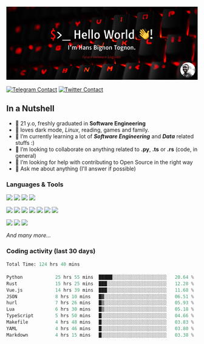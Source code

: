 ![Cover](assets/gh-readme-cover.png)

[![Telegram Contact](https://img.shields.io/badge/Telegram-%230088CC.svg?style=for-the-badge&logo=telegram&logoColor=white)](https://t.me/hanstobi) [![Twitter Contact](https://img.shields.io/badge/Twitter-%2308A0E9.svg?style=for-the-badge&logo=twitter&logoColor=white)](https://twitter.com/_tobihans)

## In a Nutshell
- 👤 21 y.o, freshly graduated in **Software Engineering**
- 🖤 loves dark mode, *Linux*, reading, games and family.
- 🌱 I’m currently learning a lot of ***Software Engineering*** and ***Data*** related stuffs :)
- 👯 I’m looking to collaborate on anything related to **.py**, **.ts** or **.rs** (code, in general)
- 🤔 I’m looking for help with contributing to Open Source in the right way
- 💬 Ask me about anything (I'll answer if possible)

### Languages & Tools
![](https://img.shields.io/badge/Linux-%23eab30f.svg?style=for-the-badge&logo=linux&logoColor=black) ![](https://img.shields.io/badge/Git-%23e54a2f.svg?style=for-the-badge&logo=git&logoColor=white) ![](https://img.shields.io/badge/Github-%231a1d21.svg?style=for-the-badge&logo=github&logoColor=white) ![](https://img.shields.io/badge/Docker-%230394f0.svg?style=for-the-badge&logo=docker&logoColor=white)

![](https://img.shields.io/badge/C-%231a1d21.svg?style=for-the-badge&logo=C&logoColor=white) ![](https://img.shields.io/badge/TypeScript-%230074c2.svg?style=for-the-badge&logo=typescript&logoColor=white) ![](https://img.shields.io/badge/Python-%23f0c540.svg?style=for-the-badge&logo=python) ![](https://img.shields.io/badge/Rust-%23ea4800.svg?style=for-the-badge&logo=rust) ![](https://img.shields.io/badge/Php-%237175aa.svg?style=for-the-badge&logo=php&logoColor=white) ![](https://img.shields.io/badge/HTML-%23d84924.svg?style=for-the-badge&logo=html5&logoColor=white) ![](https://img.shields.io/badge/Scss-%23c45f92.svg?style=for-the-badge&logo=sass&logoColor=white)

![](https://img.shields.io/badge/Vue-%23314559.svg?style=for-the-badge&logo=vue.js) ![](https://img.shields.io/badge/Laravel-%23e54a2f.svg?style=for-the-badge&logo=laravel&logoColor=white) ![](https://img.shields.io/badge/Adonis-%235a45ff.svg?style=for-the-badge&logo=adonisjs)

*And many more...*

### Coding activity (last 30 days)
<!--START_SECTION:waka-->

```python
Total Time: 124 hrs 40 mins

Python            25 hrs 55 mins  █████░░░░░░░░░░░░░░░░░░░░   20.64 %
Rust              15 hrs 25 mins  ███░░░░░░░░░░░░░░░░░░░░░░   12.28 %
Vue.js            14 hrs 39 mins  ███░░░░░░░░░░░░░░░░░░░░░░   11.68 %
JSON              8 hrs 10 mins   █▓░░░░░░░░░░░░░░░░░░░░░░░   06.51 %
hurl              7 hrs 26 mins   █▒░░░░░░░░░░░░░░░░░░░░░░░   05.93 %
Lua               6 hrs 30 mins   █▒░░░░░░░░░░░░░░░░░░░░░░░   05.18 %
TypeScript        5 hrs 50 mins   █░░░░░░░░░░░░░░░░░░░░░░░░   04.66 %
Makefile          4 hrs 48 mins   █░░░░░░░░░░░░░░░░░░░░░░░░   03.83 %
YAML              4 hrs 46 mins   █░░░░░░░░░░░░░░░░░░░░░░░░   03.80 %
Markdown          4 hrs 15 mins   █░░░░░░░░░░░░░░░░░░░░░░░░   03.38 %
```

<!--END_SECTION:waka-->

